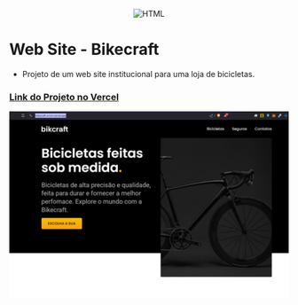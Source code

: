 <p align="center">
 <img src="https://img.shields.io/static/v1?label=Projeto&message=HTML - CSS&color=8257E5&labelColor=000000" alt="HTML" />
</p>

# Web Site - Bikecraft
- Projeto de um web site institucional para uma loja de bicicletas.

### [Link do Projeto no Vercel](https://bikecraft-orcin.vercel.app/)

<img src="./images/1.jpg">
